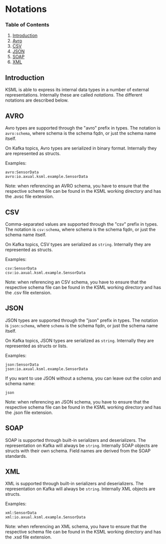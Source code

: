 # Notations

### Table of Contents

1. [Introduction](#introduction)
2. [Avro](#avro)
3. [CSV](#csv)
4. [JSON](#json)
5. [SOAP](#soap)
6. [XML](#xml)

## Introduction

KSML is able to express its internal data types in a number of external representations. Internally these are called
_notations_. The different notations are described below.

## AVRO

Avro types are supported through the "avro" prefix in types. The notation is ```avro:schema```, where schema is the
schema fqdn, or just the schema name itself.

On Kafka topics, Avro types are serialized in binary format. Internally they are represented as structs.

Examples:

```
avro:SensorData
avro:io.axual.ksml.example.SensorData
```

Note: when referencing an AVRO schema, you have to ensure that the respective schema file can be found in the KSML
working directory and has the .avsc file extension.

## CSV

Comma-separated values are supported through the "csv" prefix in types. The notation is ```csv:schema```, where schema
is the schema fqdn, or just the schema name itself.

On Kafka topics, CSV types are serialized as `string`. Internally they are represented as structs.

Examples:

```
csv:SensorData
csv:io.axual.ksml.example.SensorData
```

Note: when referencing an CSV schema, you have to ensure that the respective schema file can be found in the KSML
working directory and has the .csv file extension.

## JSON

JSON types are supported through the "json" prefix in types. The notation is ```json:schema```, where `schema` is the
schema fqdn, or just the schema name itself.

On Kafka topics, JSON types are serialized as `string`. Internally they are represented as structs or lists.

Examples:

```
json:SensorData
json:io.axual.ksml.example.SensorData
```

If you want to use JSON without a schema, you can leave out the colon and schema name:

```
json
```

Note: when referencing an JSON schema, you have to ensure that the respective schema file can be found in the KSML
working directory and has the .json file extension.

## SOAP

SOAP is supported through built-in serializers and deserializers. The representation on Kafka will always
be ```string```. Internally SOAP objects are structs with their own schema. Field names are derived from the SOAP
standards.

## XML

XML is supported through built-in serializers and deserializers. The representation on Kafka will always
be ```string```. Internally XML objects are structs.

Examples:

```
xml:SensorData
xml:io.axual.ksml.example.SensorData
```

Note: when referencing an XML schema, you have to ensure that the respective schema file can be found in the KSML
working directory and has the .xsd file extension.
